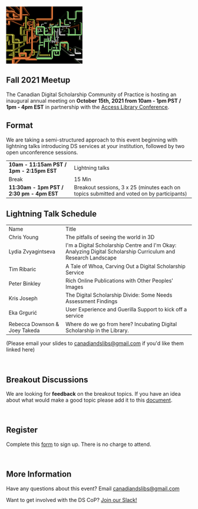 
![CDSLib 'Logo'](images/pipes.png)

## Fall 2021 Meetup

The Canadian Digital Scholarship Community of Practice is hosting an inaugural annual meeting on **October 15th, 2021 from 10am - 1pm PST / 1pm - 4pm EST** in partnership with the [Access Library Conference](https://accessconference.ca/).

## Format

We are taking a semi-structured approach to this event beginning with lightning talks introducing DS services at your institution, followed by two open unconference sessions.

|||
|---|---|
|**10am - 11:15am PST / 1pm - 2:15pm EST** |Lightning talks|
|Break|15 Min|
|**11:30am - 1pm PST / 2:30 pm - 4pm EST** |Breakout sessions, 3 x 25 (minutes each on topics submitted and voted on by participants)|

## Lightning Talk Schedule

|||
|---|---|
|Name| Title|
|Chris Young | The pitfalls of seeing the world in 3D|
|Lydia Zvyagintseva | I'm a Digital Scholarship Centre and I'm Okay: Analyzing Digital Scholarship Curriculum and Research Landscape |
|Tim Ribaric | A Tale of Whoa, Carving Out a Digital Scholarship Service |
|Peter Binkley | Rich Online Publications with Other Peoples' Images|
|Kris Joseph | The Digital Scholarship Divide: Some Needs Assessment Findings |
|Eka Grgurić | User Experience and Guerilla Support to kick off a service |
|Rebecca Downson & Joey Takeda|Where do we go from here? Incubating Digital Scholarship in the Library. |

(Please email your slides to [canadiandslibs@gmail.com](mailto:canadiandslibs@gmail.com) if you'd like them linked here)

<br/>

## Breakout Discussions

We are looking for **feedback** on the breakout topics. 
If you have an idea about what would make a good topic please add it to this [document](https://docs.google.com/spreadsheets/d/14HrcZlSJ82YQcTVlnyANVSuBHd7c6__KLsT4vPdMjhA/edit?usp=sharing).

<br />

## Register

Complete this [form](https://www.eventbrite.ca/e/canadian-digital-scholarship-libs-community-of-practice-annual-meeting-tickets-170482714388) to sign up. There is no charge to attend.

<br />

## More Information


Have any questions about this event? Email [canadiandslibs@gmail.com](mailto:canadiandslibs@gmail.com)

Want to get involved with the DS CoP? [Join our Slack!](https://join.slack.com/t/digitalscholincanada/shared_invite/zt-ue43gysy-wAgpaDkoclcWKW1cQ1S~gw)

